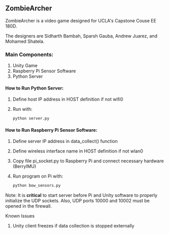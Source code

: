 ## ZombieArcher

ZombieArcher is a video game designed for UCLA's Capstone Couse EE 180D.

The designers are Sidharth Bambah, Sparsh Gauba, Andrew Juarez, and Mohamed Shatela.


### Main Components:
1) Unity Game
2) Raspberry Pi Sensor Software
3) Python Server

#### How to Run Python Server:
1. Define host IP address in HOST definition if not wifi0
2. Run with:

	```python
	python server.py
	```
	
#### How to Run Raspberry Pi Sensor Software:
1. Define server IP address in data_collect() function
2. Define wireless interface name in HOST definition if not wlan0
3. Copy file pi_socket.py to Raspberry Pi and connect necessary hardware (BerryIMU)
4. Run program on Pi with:
	
	```python
	python bow_sensors.py
	```
	
Note: It is **critical** to start server before Pi and Unity software to properly initialize
the UDP sockets. Also, UDP ports 10000 and 10002 must be opened in the firewall.

Known Issues
1. Unity client freezes if data collection is stopped externally